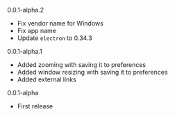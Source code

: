 0.0.1-alpha.2
- Fix vendor name for Windows
- Fix app name
- Update `electron` to 0.34.3

0.0.1-alpha.1
- Added zooming with saving it to preferences
- Added window resizing with saving it to preferences
- Added external links

0.0.1-alpha
- First release
